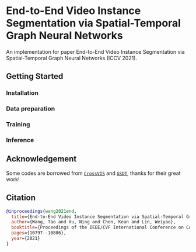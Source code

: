 # End-to-End Video Instance Segmentation via Spatial-Temporal Graph Neural Networks
An implementation for paper End-to-End Video Instance Segmentation via Spatial-Temporal Graph Neural Networks (ICCV 2021).
## Getting Started

### Installation

### Data preparation

### Training

### Inference

### 

## Acknowledgement

Some codes are borrowed from [```CrossVIS```](https://github.com/hustvl/CrossVIS) and [```GSDT```](https://github.com/yongxinw/GSDT), thanks for their great work!

## Citation

```BibTeX
@inproceedings{wang2021end,
  title={End-to-End Video Instance Segmentation via Spatial-Temporal Graph Neural Networks},
  author={Wang, Tao and Xu, Ning and Chen, Kean and Lin, Weiyao},
  booktitle={Proceedings of the IEEE/CVF International Conference on Computer Vision},
  pages={10797--10806},
  year={2021}
}
```


